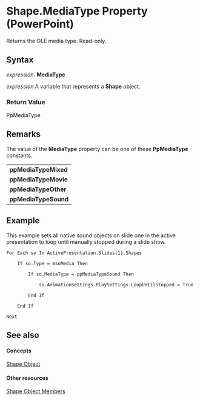 
# Shape.MediaType Property (PowerPoint)

Returns the OLE media type. Read-only.


## Syntax

 _expression_. **MediaType**

 _expression_ A variable that represents a **Shape** object.


### Return Value

PpMediaType


## Remarks

The value of the  **MediaType** property can be one of these **PpMediaType** constants.


||
|:-----|
|**ppMediaTypeMixed**|
|**ppMediaTypeMovie**|
|**ppMediaTypeOther**|
|**ppMediaTypeSound**|

## Example

This example sets all native sound objects on slide one in the active presentation to loop until manually stopped during a slide show.


```
For Each so In ActivePresentation.Slides(1).Shapes

    If so.Type = msoMedia Then

        If so.MediaType = ppMediaTypeSound Then

            so.AnimationSettings.PlaySettings.LoopUntilStopped = True

        End If

    End If

Next
```


## See also


#### Concepts


[Shape Object](1da93849-99e0-827e-ced3-c6cf7f8569f3.md)
#### Other resources


[Shape Object Members](e371c375-c16a-33ef-32b7-6dcb99d3d128.md)
